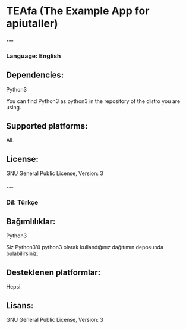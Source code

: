 # TEAfa (The Example App for apiutaller)


#### ---
### Language: English
## Dependencies:
Python3

You can find Python3 as python3 in the repository of the distro you are using.

## Supported platforms:
All.
## License:
GNU General Public License, Version: 3

#### ---
### Dil: Türkçe
## Bağımlılıklar:
Python3

Siz Python3'ü python3 olarak kullandığınız dağıtımın deposunda bulabilirsiniz.

## Desteklenen platformlar:
Hepsi.

## Lisans:
GNU General Public License, Version: 3
